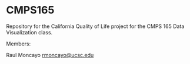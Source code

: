 # CMPS165
Repository for the California Quality of Life project for the CMPS 165
Data Visualization class.



Members:

Raul Moncayo rmoncayo@ucsc.edu
